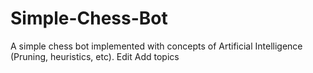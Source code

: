 # Simple-Chess-Bot
A simple chess bot implemented with concepts of Artificial Intelligence (Pruning, heuristics, etc). Edit Add topics
